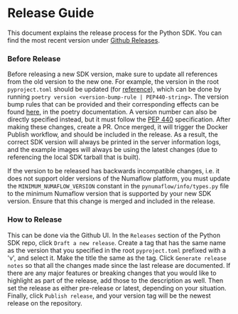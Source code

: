 # Release Guide

This document explains the release process for the Python SDK. You can find the most recent version under [Github Releases](https://github.com/numaproj/numaflow-python/releases).


### Before Release

Before releasing a new SDK version, make sure to update all references from the old version to the new one. For example,
the version in the root `pyproject.toml` should be updated (for [reference](https://github.com/numaproj/numaflow-python/commit/6a720e7c56121a45b94aa929c6b720312dd9340a)), 
which can be done by running `poetry version <version-bump-rule | PEP440-string>`. The version bump rules that can be provided and their corresponding effects can be found [here](https://python-poetry.org/docs/cli/#version),
in the poetry documentation. A version number can also be directly specified instead, but it must follow the [PEP 440](https://peps.python.org/pep-0440/) specification.
After making these changes, create a PR. Once merged, it will trigger the Docker Publish workflow, and should be included in the release.
As a result, the correct SDK version will always be printed in the server information logs, and
the example images will always be using the latest changes (due to referencing the local SDK tarball that is built).

If the version to be released has backwards incompatible changes, i.e. it does not support older versions of the Numaflow platform,
you must update the `MINIMUM_NUMAFLOW_VERSION` constant in the `pynumaflow/info/types.py` file to the minimum Numaflow version that is supported by your new SDK version.
Ensure that this change is merged and included in the release. 

### How to Release

This can be done via the Github UI. In the `Releases` section of the Python SDK repo, click `Draft a new release`. Create a tag that has the same name as the version that you specified in the root 
`pyproject.toml` prefixed with a 'v', and select it. Make the title the same as the tag. Click `Generate release notes` so that 
all the changes made since the last release are documented. If there are any major features or breaking changes that you would like to highlight as part of the release, 
add those to the description as well. Then set the release as either pre-release or latest, depending on your situation. Finally, click `Publish release`, and your version tag will be the newest release on the repository.
